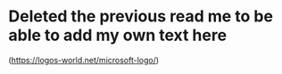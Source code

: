 # Deleted the previous read me to be able to add my own text here
(https://logos-world.net/microsoft-logo/)
